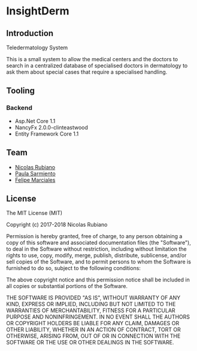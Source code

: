 # InsightDerm

## Introduction

Teledermatology System

This is a small system to allow the medical centers and the doctors to search in a centralized database of specialised doctors in dermatology to ask them about special cases that require a specialised handling.

## Tooling

### Backend

- Asp.Net Core 1.1
- NancyFx 2.0.0-clinteastwood
- Entity Framework Core 1.1

## Team

- [Nicolas Rubiano](https://github.com/nrubiano)
- [Paula Sarmiento](https://github.com/pausarmi2)
- [Felipe Marciales](https://github.com/lmarciales)

## License

The MIT License (MIT)

Copyright (c) 2017-2018 Nicolas Rubiano

Permission is hereby granted, free of charge, to any person obtaining a copy of this software and associated documentation files (the "Software"), to deal in the Software without restriction, including without limitation the rights to use, copy, modify, merge, publish, distribute, sublicense, and/or sell copies of the Software, and to permit persons to whom the Software is furnished to do so, subject to the following conditions:

The above copyright notice and this permission notice shall be included in all copies or substantial portions of the Software.

THE SOFTWARE IS PROVIDED "AS IS", WITHOUT WARRANTY OF ANY KIND, EXPRESS OR IMPLIED, INCLUDING BUT NOT LIMITED TO THE WARRANTIES OF MERCHANTABILITY, FITNESS FOR A PARTICULAR PURPOSE AND NONINFRINGEMENT. IN NO EVENT SHALL THE AUTHORS OR COPYRIGHT HOLDERS BE LIABLE FOR ANY CLAIM, DAMAGES OR OTHER LIABILITY, WHETHER IN AN ACTION OF CONTRACT, TORT OR OTHERWISE, ARISING FROM, OUT OF OR IN CONNECTION WITH THE SOFTWARE OR THE USE OR OTHER DEALINGS IN THE SOFTWARE.
